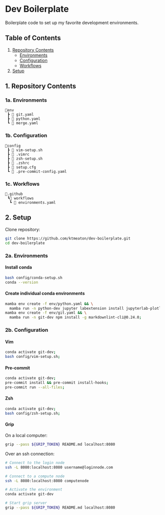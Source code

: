 # Dev Boilerplate

Boilerplate code to set up my favorite development environments.

## Table of Contents

1. [Repository Contents](https://github.com/ktmeaton/dev-boilerplate#1-repository-contents)
   - [Environments](https://github.com/ktmeaton/dev-boilerplate#1a-environments)
   - [Configuration](https://github.com/ktmeaton/dev-boilerplate#1b-configuration)
   - [Workflows](https://github.com/ktmeaton/dev-boilerplate#1c-workflows)
2. [Setup](https://github.com/ktmeaton/dev-boilerplate#2-setup)

## 1. Repository Contents

### 1a. Environments

```text
📂env
 ┣ 📜 git.yaml
 ┣ 📜 python.yaml
 ┗ 📜 merge.yaml
```

### 1b. Configuration

```text
📂config
 ┣ 📜 vim-setup.sh
 ┣ 📜 .vimrc
 ┣ 📜 zsh-setup.sh
 ┣ 📜 .zshrc
 ┣ 📜 setup.cfg
 ┗ 📜 .pre-commit-config.yaml
```

### 1c. Workflows

```text
📂.github
 ┗📂 workflows
  ┗ 📜 environments.yaml
```

## 2. Setup

Clone repository:

```bash
git clone https://github.com/ktmeaton/dev-boilerplate.git
cd dev-boilerplate
```

### 2a. Environments

#### Install conda

```bash
bash config/conda-setup.sh
conda --version
```

#### Create individual conda environments

```bash
mamba env create -f env/python.yaml && \
  mamba run -n python-dev jupyter labextension install jupyterlab-plotly@4.12.0;
mamba env create -f env/git.yaml && \
  mamba run -n git-dev npm install -g markdownlint-cli@0.24.0;
```

### 2b. Configuration

#### Vim

```bash
conda activate git-dev;
bash config/vim-setup.sh;
```

#### Pre-commit

```bash
conda activate git-dev;
pre-commit install && pre-commit install-hooks;
pre-commit run --all-files;
```

#### Zsh

```bash
conda activate git-dev;
bash config/zsh-setup.sh;
```

#### Grip

On a local computer:

```bash
grip --pass ${GRIP_TOKEN} README.md localhost:8080
```

Over an ssh connection:

```bash
# Connect to the login node
ssh -L 8080:localhost:8080 username@loginnode.com

# Connect to a compute node
ssh -L 8080:localhost:8080 computenode

# Activate the environment
conda activate git-dev

# Start grip server
grip --pass ${GRIP_TOKEN} README.md localhost:8080
